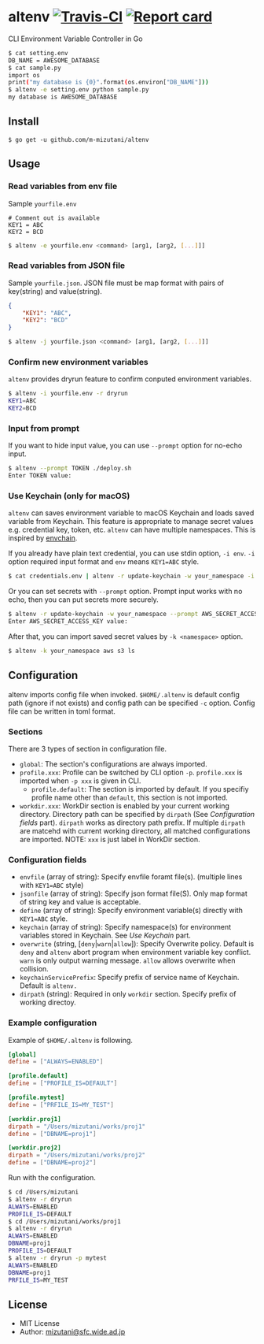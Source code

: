 # altenv [![Travis-CI](https://travis-ci.org/m-mizutani/altenv.svg)](https://travis-ci.org/m-mizutani/altenv) [![Report card](https://goreportcard.com/badge/github.com/m-mizutani/altenv)](https://goreportcard.com/report/github.com/m-mizutani/altenv)

CLI Environment Variable Controller in Go

```sh
$ cat setting.env
DB_NAME = AWESOME_DATABASE
$ cat sample.py
import os
print("my database is {0}".format(os.environ["DB_NAME"]))
$ altenv -e setting.env python sample.py
my database is AWESOME_DATABASE
```

## Install

```
$ go get -u github.com/m-mizutani/altenv
```

## Usage

### Read variables from env file

Sample `yourfile.env`
```
# Comment out is available
KEY1 = ABC
KEY2 = BCD
```

```sh
$ altenv -e yourfile.env <command> [arg1, [arg2, [...]]]
```

### Read variables from JSON file

Sample `yourfile.json`. JSON file must be map format with pairs of key(string) and value(string).
```json
{
    "KEY1": "ABC",
    "KEY2": "BCD"
}
```

```sh
$ altenv -j yourfile.json <command> [arg1, [arg2, [...]]]
```

### Confirm new environment variables

`altenv` provides dryrun feature to confirm conputed environment variables.

```sh
$ altenv -i yourfile.env -r dryrun
KEY1=ABC
KEY2=BCD
```

### Input from prompt

If you want to hide input value, you can use `--prompt` option for no-echo input.

```sh
$ altenv --prompt TOKEN ./deploy.sh
Enter TOKEN value:
```

### Use Keychain (only for macOS)

`altenv` can saves environment variable to macOS Keychain and loads saved variable from Keychain. This feature is appropriate to manage secret values e.g. credential key, token, etc. `altenv` can have multiple namespaces. This is inspired by [envchain](https://github.com/sorah/envchain).

If you already have plain text credential, you can use stdin option, `-i env`. `-i` option required input format and `env` means `KEY1=ABC` style.

```sh
$ cat credentials.env | altenv -r update-keychain -w your_namespace -i env
```

Or you can set secrets with `--prompt` option. Prompt input works with no echo, then you can put secrets more securely.

```sh
$ altenv -r update-keychain -w your_namespace --prompt AWS_SECRET_ACCESS_KEY
Enter AWS_SECRET_ACCESS_KEY value:
```

After that, you can import saved secret values by `-k <namespace>` option.

```sh
$ altenv -k your_namespace aws s3 ls
```

## Configuration

altenv imports config file when invoked. `$HOME/.altenv` is default config path (ignore if not exists) and config path can be specified `-c` option. Config file can be written in toml format.

### Sections

There are 3 types of section in configuration file.

- `global`: The section's configurations are always imported.
- `profile.xxx`: Profile can be switched by CLI option `-p`. `profile.xxx` is imported when `-p xxx` is given in CLI.
  - `profile.default`: The section is imported by default. If you specifiy profile name other than `default`, this section is not imported.
- `workdir.xxx`: WorkDir section is enabled by your current working directory. Directory path can be specified by `dirpath` (See *Configuration fields* part). `dirpath` works as directory path prefix. If multiple `dirpath` are matcehd with current working directory, all matched configurations are imported. NOTE: `xxx` is just label in WorkDir section.

### Configuration fields

- `envfile` (array of string): Specify envfile foramt file(s). (multiple lines with `KEY1=ABC` style)
- `jsonfile` (array of string): Specify json format file(S). Only map format of string key and value is acceptable.
- `define` (array of string): Specify environment variable(s) directly with `KEY1=ABC` style.
- `keychain` (array of string): Specify namespace(s) for environment variables stored in Keychain. See *Use Keychain* part.
- `overwrite` (string, [`deny`|`warn`|`allow`]): Specify Overwrite policy. Default is `deny` and `altenv` abort program when environment variable key conflict. `warn` is only output warning message. `allow` allows overwrite when collision.
- `keychainServicePrefix`: Specify prefix of service name of Keychain. Default is `altenv.`
- `dirpath` (string): Required in only `workdir` section. Specify prefix of working directoy.

### Example configuration

Example of `$HOME/.altenv` is following.

```toml
[global]
define = ["ALWAYS=ENABLED"]

[profile.default]
define = ["PROFILE_IS=DEFAULT"]

[profile.mytest]
define = ["PRFILE_IS=MY_TEST"]

[workdir.proj1]
dirpath = "/Users/mizutani/works/proj1"
define = ["DBNAME=proj1"]

[workdir.proj2]
dirpath = "/Users/mizutani/works/proj2"
define = ["DBNAME=proj2"]
```

Run with the configuration.

```sh
$ cd /Users/mizutani
$ altenv -r dryrun
ALWAYS=ENABLED
PROFILE_IS=DEFAULT
$ cd /Users/mizutani/works/proj1
$ altenv -r dryrun
ALWAYS=ENABLED
DBNAME=proj1
PROFILE_IS=DEFAULT
$ altenv -r dryrun -p mytest
ALWAYS=ENABLED
DBNAME=proj1
PRFILE_IS=MY_TEST
```

## License

- MIT License
- Author: mizutani@sfc.wide.ad.jp
